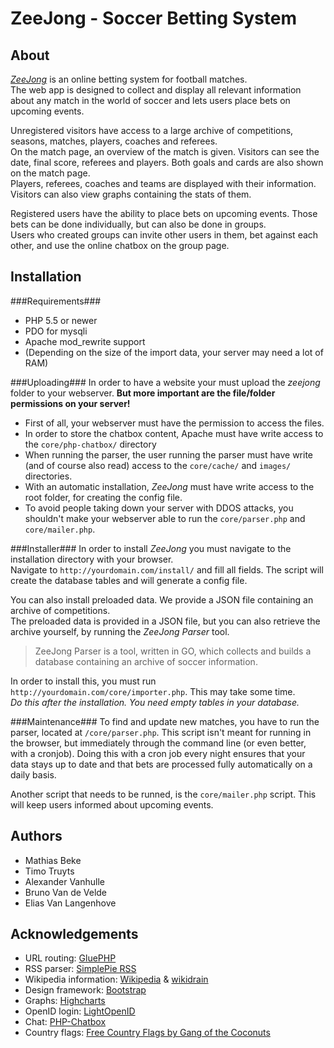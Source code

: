 ZeeJong - Soccer Betting System
===============================

About
-----

[*ZeeJong*](http://zeejong.eu) is an online betting system for football matches.  
The web app is designed to collect and display all relevant information about any match in the world of soccer
and lets users place bets on upcoming events.

Unregistered visitors have access to a large archive of competitions, seasons, matches, players, coaches and referees.  
On the match page, an overview of the match is given. Visitors can see the date, final score, referees and players. Both goals and cards are also shown on the match page.  
Players, referees, coaches and teams are displayed with their information. Visitors can also view graphs containing the stats of them.

Registered users have the ability to place bets on upcoming events. Those bets can be done individually, but can also be done in groups.  
Users who created groups can invite other users in them, bet against each other, and use the online chatbox on the group page.


Installation
------------

###Requirements###

- PHP 5.5 or newer
- PDO for mysqli
- Apache mod_rewrite support
- (Depending on the size of the import data, your server may need a lot of RAM)

###Uploading###
In order to have a website your must upload the *zeejong* folder to your webserver. **But more important are the file/folder permissions on your server!**

* First of all, your webserver must have the permission to access the files.
* In order to store the chatbox content, Apache must have write access to the `core/php-chatbox/` directory
* When running the parser, the user running the parser must have write (and of course also read) access to the `core/cache/` and `images/` directories.
* With an automatic installation, *ZeeJong* must have write access to the root folder, for creating the config file.
* To avoid people taking down your server with DDOS attacks, you shouldn't make your webserver able to run the `core/parser.php` and `core/mailer.php`.

###Installer###
In order to install *ZeeJong* you must navigate to the installation
directory with your browser.  
Navigate to `http://yourdomain.com/install/` and fill all fields. The script
will create the database tables and will generate a config file.

You can also install preloaded data. We provide a JSON file containing an archive of competitions.  
The preloaded data is provided in a JSON file, but you can also retrieve the archive yourself, by running the *ZeeJong Parser* tool.

> ZeeJong Parser is a tool, written in GO, which collects and builds a database containing an archive of soccer information.

In order to install this, you must run `http://yourdomain.com/core/importer.php`. This may take some time.  
*Do this after the installation. You need empty tables in your database.*


###Maintenance###
To find and update new matches, you have to run the parser, located at `/core/parser.php`. This script isn't meant for running in the browser, but immediately through the command line (or even better, with a cronjob).
Doing this with a cron job every night ensures that your data stays up to date and that bets are processed fully automatically on a daily basis.

Another script that needs to be runned, is the `core/mailer.php` script.  This will keep users informed about upcoming events.


Authors
-------

- Mathias Beke
- Timo Truyts
- Alexander Vanhulle
- Bruno Van de Velde
- Elias Van Langenhove


Acknowledgements
----------------

- URL routing: [GluePHP](http://gluephp.com)
- RSS parser: [SimplePie RSS](http://simplepie.org)
- Wikipedia information: [Wikipedia](http://wikipedia.org) & [wikidrain](https://github.com/abreksa4/wikidrain)
- Design framework: [Bootstrap](http://getbootstrap.com)
- Graphs: [Highcharts](http://www.highcharts.com)
- OpenID login: [LightOpenID](https://code.google.com/p/lightopenid/)
- Chat: [PHP-Chatbox](https://github.com/MarcinMM/PHP-Chatbox)
- Country flags: [Free Country Flags by Gang of the Coconuts](http://www.free-country-flags.com)